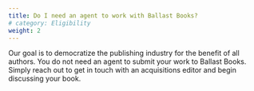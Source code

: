 ```yaml
---
title: Do I need an agent to work with Ballast Books? 
# category: Eligibility
weight: 2
---
```


Our goal is to democratize the publishing industry for the benefit of all authors. You do not need an agent to submit your work to Ballast Books. Simply reach out to get in touch with an acquisitions editor and begin discussing your book. 